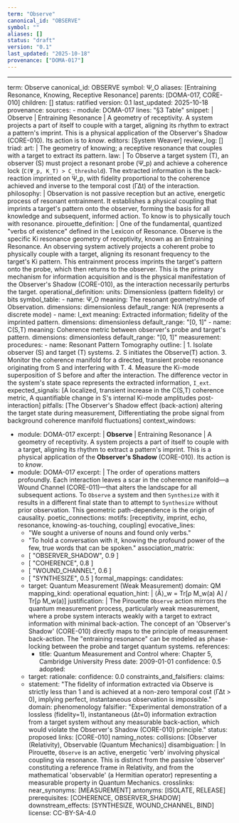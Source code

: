 ```yaml
---
term: "Observe"
canonical_id: "OBSERVE"
symbol: ""
aliases: []
status: "draft"
version: "0.1"
last_updated: "2025-10-18"
provenance: ["DOMA-017"]
---
```


---
term: Observe
canonical_id: OBSERVE
symbol: Ψ_O
aliases: [Entraining Resonance, Knowing, Receptive Resonance]
parents: [DOMA-017, CORE-010]
children: []
status: ratified
version: 0.1
last_updated: 2025-10-18
provenance:
  sources:
    - module: DOMA-017
      lines: "§3 Table"
      snippet: |
        Observe | Entraining Resonance | A geometry of receptivity. A system projects a part of itself to couple with a target, aligning its rhythm to extract a pattern's imprint. This is a physical application of the Observer's Shadow (CORE-010). Its action is to *know*.
  editors: [System Weaver]
  review_log: []
triad:
  art: |
    The geometry of knowing; a receptive resonance that couples with a target to extract its pattern.
  law: |
    To Observe a target system (T), an observer (S) must project a resonant probe (Ψ_p) and achieve a coherence lock (`C(Ψ_p, K_T) > C_threshold`). The extracted information is the back-reaction imprinted on Ψ_p, with fidelity proportional to the coherence achieved and inverse to the temporal cost (ΓΔt) of the interaction.
  philosophy: |
    Observation is not passive reception but an active, energetic process of resonant entrainment. It establishes a physical coupling that imprints a target's pattern onto the observer, forming the basis for all knowledge and subsequent, informed action. To know is to physically touch with resonance.
pirouette_definition: |
  One of the fundamental, quantized "verbs of existence" defined in the Lexicon of Resonance. Observe is the specific Ki resonance geometry of receptivity, known as an Entraining Resonance. An observing system actively projects a coherent probe to physically couple with a target, aligning its resonant frequency to the target's Ki pattern. This entrainment process imprints the target's pattern onto the probe, which then returns to the observer. This is the primary mechanism for information acquisition and is the physical manifestation of the Observer's Shadow (CORE-010), as the interaction necessarily perturbs the target.
operational_definition:
  units: Dimensionless (pattern fidelity) or bits
  symbol_table:
    - name: Ψ_O
      meaning: The resonant geometry/mode of Observation.
      dimensions: dimensionless
      default_range: N/A (represents a discrete mode)
    - name: I_ext
      meaning: Extracted information; fidelity of the imprinted pattern.
      dimensions: dimensionless
      default_range: "[0, 1]"
    - name: C(S,T)
      meaning: Coherence metric between observer's probe and target's pattern.
      dimensions: dimensionless
      default_range: "[0, 1]"
  measurement:
    procedures:
      - name: Resonant Pattern Tomography
        outline: |
          1. Isolate observer (S) and target (T) systems.
          2. S initiates the Observe(T) action.
          3. Monitor the coherence manifold for a directed, transient probe resonance originating from S and interfering with T.
          4. Measure the Ki-mode superposition of S before and after the interaction. The difference vector in the system's state space represents the extracted information, `I_ext`.
        expected_signals: [A localized, transient increase in the C(S,T) coherence metric, A quantifiable change in S's internal Ki-mode amplitudes post-interaction]
        pitfalls: [The Observer's Shadow effect (back-action) altering the target state during measurement, Differentiating the probe signal from background coherence manifold fluctuations]
context_windows:
  - module: DOMA-017
    excerpt: |
      **Observe** | Entraining Resonance | A geometry of receptivity. A system projects a part of itself to couple with a target, aligning its rhythm to extract a pattern's imprint. This is a physical application of the **Observer's Shadow** (CORE-010). Its action is to *know*.
  - module: DOMA-017
    excerpt: |
      The order of operations matters profoundly. Each interaction leaves a scar in the coherence manifold—a Wound Channel (CORE-011)—that alters the landscape for all subsequent actions. To `Observe` a system and then `Synthesize` with it results in a different final state than to attempt to `Synthesize` without prior observation. This geometric path-dependence is the origin of causality.
poetic_connections:
  motifs: [receptivity, imprint, echo, resonance, knowing-as-touching, coupling]
  evocative_lines:
    - "We sought a universe of nouns and found only verbs."
    - "To hold a conversation with it, knowing the profound power of the few, true words that can be spoken."
  association_matrix:
    - [ "OBSERVER_SHADOW", 0.9 ]
    - [ "COHERENCE", 0.8 ]
    - [ "WOUND_CHANNEL", 0.6 ]
    - [ "SYNTHESIZE", 0.5 ]
formal_mappings:
  candidates:
    - target: Quantum Measurement (Weak Measurement)
      domain: QM
      mapping_kind: operational
      equation_hint: |
        ⟨Â⟩_w = Tr[ρ M_w(a) A] / Tr[ρ M_w(a)]
      justification: |
        The Pirouette `Observe` action mirrors the quantum measurement process, particularly weak measurement, where a probe system interacts weakly with a target to extract information with minimal back-action. The concept of an 'Observer's Shadow' (CORE-010) directly maps to the principle of measurement back-action. The "entraining resonance" can be modeled as phase-locking between the probe and target quantum systems.
      references:
        - title: Quantum Measurement and Control
          where: Chapter 5, Cambridge University Press
          date: 2009-01-01
      confidence: 0.5
  adopted:
    - target:
      rationale:
      confidence: 0.0
constraints_and_falsifiers:
  claims:
    - statement: "The fidelity of information extracted via Observe is strictly less than 1 and is achieved at a non-zero temporal cost (ΓΔt > 0), implying perfect, instantaneous observation is impossible."
      domain: phenomenology
      falsifier: "Experimental demonstration of a lossless (fidelity=1), instantaneous (Δt=0) information extraction from a target system without any measurable back-action, which would violate the Observer's Shadow (CORE-010) principle."
      status: proposed
      links: [CORE-010]
naming_notes:
  collisions: [Observer (Relativity), Observable (Quantum Mechanics)]
  disambiguation: |
    In Pirouette, `Observe` is an active, energetic 'verb' involving physical coupling via resonance. This is distinct from the passive 'observer' constituting a reference frame in Relativity, and from the mathematical 'observable' (a Hermitian operator) representing a measurable property in Quantum Mechanics.
crosslinks:
  near_synonyms: [MEASUREMENT]
  antonyms: [ISOLATE, RELEASE]
  prerequisites: [COHERENCE, OBSERVER_SHADOW]
  downstream_effects: [SYNTHESIZE, WOUND_CHANNEL, BIND]
license: CC-BY-SA-4.0